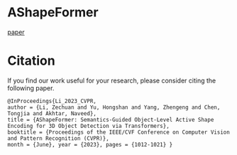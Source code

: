 # AShapeFormer
[paper](https://openaccess.thecvf.com/content/CVPR2023/papers/Li_AShapeFormer_Semantics-Guided_Object-Level_Active_Shape_Encoding_for_3D_Object_Detection_CVPR_2023_paper.pdf
)
# Citation
If you find our work useful for your research, please consider citing the following paper.
```
@InProceedings{Li_2023_CVPR,
author = {Li, Zechuan and Yu, Hongshan and Yang, Zhengeng and Chen, Tongjia and Akhtar, Naveed}, 
title = {AShapeFormer: Semantics-Guided Object-Level Active Shape Encoding for 3D Object Detection via Transformers}, 
booktitle = {Proceedings of the IEEE/CVF Conference on Computer Vision and Pattern Recognition (CVPR)}, 
month = {June}, year = {2023}, pages = {1012-1021} }
```
